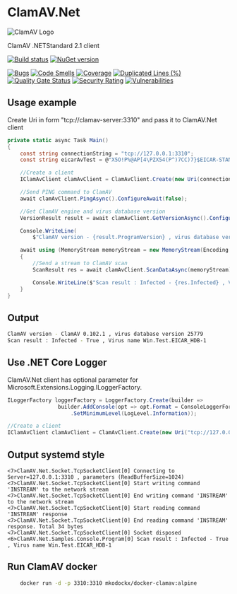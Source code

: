 # ClamAV.Net
![ClamAV Logo](http://www.clamav.net/assets/clamav-trademark.png)

ClamAV .NETStandard 2.1 client

[![Build status](https://ci.appveyor.com/api/projects/status/uep7igf5d3p9kbg2?svg=true)](https://ci.appveyor.com/project/petertsu/clamav-net)
[![NuGet version](https://badge.fury.io/nu/ClamAV.Net.svg)](https://badge.fury.io/nu/ClamAV.Net)


[![Bugs](https://sonarcloud.io/api/project_badges/measure?project=petertsu_ClamAV.Net&metric=bugs)](https://sonarcloud.io/dashboard?id=petertsu_ClamAV.Net)
[![Code Smells](https://sonarcloud.io/api/project_badges/measure?project=petertsu_ClamAV.Net&metric=code_smells)](https://sonarcloud.io/dashboard?id=petertsu_ClamAV.Net)
[![Coverage](https://sonarcloud.io/api/project_badges/measure?project=petertsu_ClamAV.Net&metric=coverage)](https://sonarcloud.io/dashboard?id=petertsu_ClamAV.Net)
[![Duplicated Lines (%)](https://sonarcloud.io/api/project_badges/measure?project=petertsu_ClamAV.Net&metric=duplicated_lines_density)](https://sonarcloud.io/dashboard?id=petertsu_ClamAV.Net)
[![Quality Gate Status](https://sonarcloud.io/api/project_badges/measure?project=petertsu_ClamAV.Net&metric=alert_status)](https://sonarcloud.io/dashboard?id=petertsu_ClamAV.Net)
[![Security Rating](https://sonarcloud.io/api/project_badges/measure?project=petertsu_ClamAV.Net&metric=security_rating)](https://sonarcloud.io/dashboard?id=petertsu_ClamAV.Net)
[![Vulnerabilities](https://sonarcloud.io/api/project_badges/measure?project=petertsu_ClamAV.Net&metric=vulnerabilities)](https://sonarcloud.io/dashboard?id=petertsu_ClamAV.Net)


## Usage example
Create Uri in form "tcp://clamav-server:3310" and pass it to ClamAV.Net client

```csharp
private static async Task Main()
{
	const string connectionString = "tcp://127.0.0.1:3310";
	const string eicarAvTest = @"X5O!P%@AP[4\PZX54(P^)7CC)7}$EICAR-STANDARD-ANTIVIRUS-TEST-FILE!$H+H*";

	//Create a client
	IClamAvClient clamAvClient = ClamAvClient.Create(new Uri(connectionString));

	//Send PING command to ClamAV
	await clamAvClient.PingAsync().ConfigureAwait(false);

	//Get ClamAV engine and virus database version
	VersionResult result = await clamAvClient.GetVersionAsync().ConfigureAwait(false);

	Console.WriteLine(
		$"ClamAV version - {result.ProgramVersion} , virus database version {result.VirusDbVersion}");

	await using (MemoryStream memoryStream = new MemoryStream(Encoding.UTF8.GetBytes(eicarAvTest)))
	{
		//Send a stream to ClamAV scan
		ScanResult res = await clamAvClient.ScanDataAsync(memoryStream).ConfigureAwait(false);

		Console.WriteLine($"Scan result : Infected - {res.Infected} , Virus name {res.VirusName}");
	}
}
```
## Output

```bash
ClamAV version - ClamAV 0.102.1 , virus database version 25779
Scan result : Infected - True , Virus name Win.Test.EICAR_HDB-1
```

## Use .NET Core Logger
ClamAV.Net client has optional parameter for Microsoft.Extensions.Logging.ILoggerFactory.

```csharp
ILoggerFactory loggerFactory = LoggerFactory.Create(builder =>
                builder.AddConsole(opt => opt.Format = ConsoleLoggerFormat.Systemd)
                    .SetMinimumLevel(LogLevel.Information));

//Create a client
IClamAvClient clamAvClient = ClamAvClient.Create(new Uri("tcp://127.0.0.1:3310"), loggerFactory);
```
## Output systemd style

```
<7>ClamAV.Net.Socket.TcpSocketClient[0] Connecting to Server=127.0.0.1:3310 , parameters (ReadBufferSize=1024)
<7>ClamAV.Net.Socket.TcpSocketClient[0] Start writing command 'INSTREAM' to the network stream
<7>ClamAV.Net.Socket.TcpSocketClient[0] End writing command 'INSTREAM' to the network stream
<7>ClamAV.Net.Socket.TcpSocketClient[0] Start reading command 'INSTREAM' response
<7>ClamAV.Net.Socket.TcpSocketClient[0] End reading command 'INSTREAM' response. Total 34 bytes
<7>ClamAV.Net.Socket.TcpSocketClient[0] Socket disposed
<6>ClamAV.Net.Samples.Console.Program[0] Scan result : Infected - True , Virus name Win.Test.EICAR_HDB-1
```


## Run ClamAV docker

```bash
    docker run -d -p 3310:3310 mkodockx/docker-clamav:alpine
```
